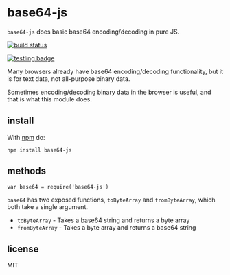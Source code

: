 base64-js
=========

`base64-js` does basic base64 encoding/decoding in pure JS.

[![build status](https://secure.travis-ci.org/beatgammit/base64-js.png)](//travis-ci.org/beatgammit/base64-js)

[![testling badge](https://ci.testling.com/beatgammit/base64-js.png)](https://ci.testling.com/beatgammit/base64-js)

Many browsers already have base64 encoding/decoding functionality, but it is for text data, not all-purpose binary data.

Sometimes encoding/decoding binary data in the browser is useful, and that is what this module does.

## install

With [npm](https://npmjs.org) do:

`npm install base64-js`

## methods

`var base64 = require('base64-js')`

`base64` has two exposed functions, `toByteArray` and `fromByteArray`, which both take a single argument.

* `toByteArray` - Takes a base64 string and returns a byte array
* `fromByteArray` - Takes a byte array and returns a base64 string

## license

MIT